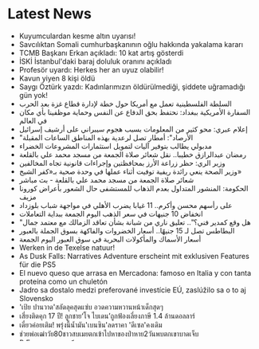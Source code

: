 # Latest News
-  Kuyumculardan kesme altın uyarısı!
-  Savcılıktan Somali cumhurbaşkanının oğlu hakkında yakalama kararı
-  TCMB Başkanı Erkan açıkladı: 10 kat artış gösterdi
-  İSKİ İstanbul'daki baraj doluluk oranını açıkladı
-  Profesör uyardı: Herkes her an uyuz olabilir!
-  Kavun yiyen 8 kişi öldü
-  Saygı Öztürk yazdı: Kadınlarımızın öldürülmediği, şiddete uğramadığı gün yok!
-  السلطة الفلسطينية تعمل مع أمريكا حول خطة لإدارة قطاع غزة بعد الحرب
-  السفارة الأمريكية ببغداد: نحتفظ بحق الدفاع عن النفس وحماية موظفينا بأي مكان في العالم
-  إعلام عبري: محو كثير من المعلومات بسبب هجوم سيبراني على أرشيف إسرائيل
-  "الأرصاد": أمطار تصل لرعدية بهذه المناطق الساعات المقبلة
-  مدبولي يطالب بتوفير آليات لتمويل استثمارات المشروعات الخضراء
-  رمضان عبدالرازق خطيبا.. نقل شعائر صلاة الجمعة من مسجد محمد علي بالقلعة
-  وزير الري: حظر زراعة الأرز بمحافظتين وإجراءات قانونية تجاه المخالفين
-  وزير الصحة ينعي رائدة ريفية توفيت أثناء عملها في وحدة صحية بـ«كفر الشيخ»
-  شعائر صلاة الجمعة من مسجد محمد علي بالقلعة - بث مباشر
-  الحكومة: المنشور المتداول بعدم الذهاب للمستشفى حال الشعور بأعراض كورونا مزيف
-  على رأسهم محسن وأكرم.. 11 غيابا يضرب الأهلي في مواجهة شباب بلوزداد
-  انخفاض 10 جنيهات في سعر الذهب اليوم الجمعة ببداية التعاملات
-  "هل وقع كمدير فني؟".. تعليق ناري من شبانة بشأن تعاقد الزمالك مع معتمد جمال
-  البطاطس تصل لـ 15 جنيهًا.. أسعار الخضروات والفاكهة بسوق الجملة بالعبور
-  أسعار الأسماك والمأكولات البحرية في سوق العبور اليوم الجمعة
-  Werken in de Texelse natuur!
-  As Dusk Falls: Narratives Adventure erscheint mit exklusiven Features für die PS5
-  El nuevo queso que arrasa en Mercadona: famoso en Italia y con tanta proteína como un chuletón
-  Jadro sa dostalo medzi preferované investície EÚ, zaslúžilo sa o to aj Slovensko
-  'เป้ย ปานวาด'สลัดลุคสุดแซ่บ อวดความหวานหน้าเด็กสุดๆ
-  เสี่ยงติดคุก 17 ปี! ลูกชาย‘โจ ไบเดน’ถูกฟ้องเลี่ยงภาษี 1.4 ล้านดอลลาร์
-  เดี๋ยวค่อยเติม! พรุ่งนี้น้ำมัน'เบนซิน'ลดราคา 'ดีเซล'คงเดิม
-  ช่วยพ่อเฒ่าวัย80ชาวสบเมยตกเข้าไปหาของป่าหาย2วันพบตกเขาบาดเจ็บ
-  В Германии выбрали слово года
-  Dick de Kock neemt afscheid van Huurderstichting Langs de Lek
-  Veel belangstelling in Molenlanden voor opfriscursus autorijden voor senioren
-  Geen cadeautjes tijdens kaartavond in Wijngaarden
-  वेबकूफ क्विज : इस हफ्ते कितनी बार फेक न्यूज के शिकार हुए आप ?
-  NEM Zagreb 2023: Warner Bros. Discovery, RTL Mađarska i TVP u finalu NEM Awardsa
-  DoubleTree by Hilton Şanlıurfa’nın Ticari Müdürü Seda Rastgeldi Gülen oldu
-  NIPA “2024년에도 K-ICT 성장 적극 지원할 것”
-  Çanakkale İl Kültür ve Turizm Müdürlüğü'ne vekaleten Çağman Esirgemez atandı
-  90 %. Tai išgelbėjo JAV karinę pramonę nuo žlugimo. Kas nutiko Ukrainai skirtiems pinigams? (Foto)
-  [ŽT] „Kažkas atskrido ir viską n****i apvertė.“ Kas lieka po HIMARS smūgio (Video)
-  [ŽT] Sensacingi vaizdai. „Hamas“ teroristai masiškai pasiduoda IDF (Foto, Video)
-  [ŽT] Oficialiai patvirtinta. „Windows 10“ galas. Teks paploninti pinigines
-  „Tai GALI PABAIGTI Amerikos, kaip supervalstybės, dienas.“ Ryžtingas smūgis paskandintų JAV laivyną (Infografikas)
-  Organizmui trūksta jodo: apie pavojų sveikatai išduoda ne tik šąlančios kojos
-  [ŽT] „Nežinau, iš kur Umerovas gavo šiuos duomenis...“ Ždanovas skelbia, kiek gynybos linijų įveikė Ukraina (Video)
-  Atrodo, kad mūsų galaktika pateko į didžiulę tuščią tuštumą (Video)
-  גם בני ריינה עם מחווה לחטופים: תשחק עם מדי חוץ מול מכבי פ"ת
-  אוניברסיטת פנסילבניה תאבד 100 מיליון דולר: "מתירה קריאות לאלימות נגד יהודים"
-  Po Sibirą klaidžioja apspangę lokiai. Kas vyksta
